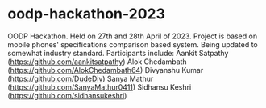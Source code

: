 # oodp-hackathon-2023
OODP Hackathon. Held on 27th and 28th April of 2023. Project is based on mobile phones' specifications comparison based system. Being updated to somewhat industry standard. Participants include:
Aankit Satpathy (https://github.com/aankitsatpathy)
Alok Chedambath (https://github.com/AlokChedambath64)
Divyanshu Kumar (https://github.com/DudeDiv)
Sanya Mathur (https://github.com/SanyaMathur0411)
Sidhansu Keshri (https://github.com/sidhansukeshri)
